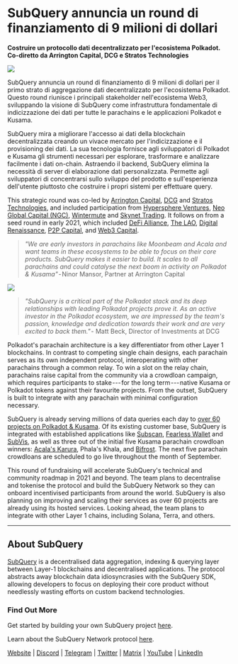 # SubQuery annuncia un round di finanziamento di 9 milioni di dollari

**Costruire un protocollo dati decentralizzato per l'ecosistema Polkadot. Co-diretto da Arrington Capital, DCG e Stratos Technologies**

![](https://cdn-images-1.medium.com/max/1600/0*PR4oqrB9Am03VseR)

SubQuery annuncia un round di finanziamento di 9 milioni di dollari per il primo strato di aggregazione dati decentralizzato per l'ecosistema Polkadot. Questo round riunisce i principali stakeholder nell'ecosistema Web3, sviluppando la visione di SubQuery come infrastruttura fondamentale di indicizzazione dei dati per tutte le parachains e le applicazioni Polkadot e Kusama.

SubQuery mira a migliorare l'accesso ai dati della blockchain decentralizzata creando un vivace mercato per l'indicizzazione e il provisioning dei dati. La sua tecnologia fornisce agli sviluppatori di Polkadot e Kusama gli strumenti necessari per esplorare, trasformare e analizzare facilmente i dati on-chain. Astraendo il backend, SubQuery elimina la necessità di server di elaborazione dati personalizzata. Permette agli sviluppatori di concentrarsi sullo sviluppo del prodotto e sull'esperienza dell'utente piuttosto che costruire i propri sistemi per effettuare query.

This strategic round was co-led by [Arrington Capital](https://arringtonxrpcapital.com/), [DCG](https://dcg.co/) and [Stratos Technologies](https://www.stratoslp.com/), and included participation from [Hypersphere Ventures](https://hypersphere.ventures/), [Neo Global Capital (NGC)](http://ngc.fund/), [Wintermute](https://www.wintermute.com/) and [Skynet Trading](http://skynettrading.com/). It follows on from a seed round in early 2021, which included [DeFi Alliance](https://defialliance.co/), [The LAO](https://www.thelao.io/), [Digital Renaissance](https://drf.ee/), [P2P Capital](https://www.p2pcap.com/), and [Web3 Capital](https://web3.capital/).

> *"We are early investors in parachains like Moonbeam and Acala and want teams in these ecosystems to be able to focus on their core products. SubQuery makes it easier to build. It scales to all parachains and could catalyse the next boom in activity on Polkadot & Kusama"* - Ninor Mansor, Partner at Arrington Capital

![](https://cdn-images-1.medium.com/max/1600/1*j4VHuY_BgjkYv_bQ6_DmcQ.gif)

> *"SubQuery is a critical part of the Polkadot stack and its deep relationships with leading Polkadot projects prove it. As an active investor in the Polkadot ecosystem, we are impressed by the team's passion, knowledge and dedication towards their work and are very excited to back them."* - Matt Beck, Director of Investments at DCG

Polkadot's parachain architecture is a key differentiator from other Layer 1 blockchains. In contrast to competing single chain designs, each parachain serves as its own independent protocol, interoperating with other parachains through a common relay. To win a slot on the relay chain, parachains raise capital from the community via a crowdloan campaign, which requires participants to stake --- for the long term --- native Kusama or Polkadot tokens against their favourite projects. From the outset, SubQuery is built to integrate with any parachain with minimal configuration necessary.

SubQuery is already serving millions of data queries each day to [over 60 projects on Polkadot & Kusama](https://explorer.subquery.network/). Of its existing customer base, SubQuery is integrated with established applications like [Subscan](https://subquery.medium.com/subscans-multi-signature-tool-powered-by-subquery-926da3e4fc25), [Fearless Wallet](https://explorer.subquery.network/subquery/ef1rspb/fearless-wallet) and [SubVis](https://subquery.medium.com/explore-kusama-auctions-with-subvis-io-and-subquery-522351538d17), as well as three out of the initial five Kusama parachain crowdloan winners: [Acala's Karura](https://subquery.medium.com/karura-integrates-with-subquery-to-aggregate-and-serve-defi-data-to-kusama-builders-d34f0e722311), Phala's Khala, and [Bifrost](https://subquery.medium.com/bifrost-chooses-subquery-to-provide-the-data-for-their-new-dapp-c8005ee54f38). The next five parachain crowdloans are scheduled to go live throughout the month of September.

This round of fundraising will accelerate SubQuery's technical and community roadmap in 2021 and beyond. The team plans to decentralise and tokenise the protocol and build the SubQuery Network so they can onboard incentivised participants from around the world. SubQuery is also planning on improving and scaling their services as over 60 projects are already using its hosted services. Looking ahead, the team plans to integrate with other Layer 1 chains, including Solana, Terra, and others.

* * * * *

## About SubQuery

[SubQuery](https://subquery.network) is a decentralised data aggregation, indexing & querying layer between Layer-1 blockchains and decentralised applications. The protocol abstracts away blockchain data idiosyncrasies with the SubQuery SDK, allowing developers to focus on deploying their core product without needlessly wasting efforts on custom backend technologies.

### Find Out More

Get started by building your own SubQuery project [here](https://doc.subquery.network/).

Learn about the SubQuery Network protocol [here](https://static.subquery.network/whitepaper.pdf).

[Website](https://subquery.network/) | [Discord](https://discord.com/invite/78zg8aBSMG) | [Telegram](https://t.me/subquerynetwork) | [Twitter](https://twitter.com/subquerynetwork) | [Matrix](https://matrix.to/#/#subquery:matrix.org) | [YouTube](https://www.youtube.com/channel/UCi1a6NUUjegcLHDFLr7CqLw) | [LinkedIn](https://www.linkedin.com/company/subquery)